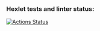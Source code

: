 ### Hexlet tests and linter status:
[![Actions Status](https://github.com/looleeluu/frontend-project-lvl3/workflows/hexlet-check/badge.svg)](https://github.com/looleeluu/frontend-project-lvl3/actions)